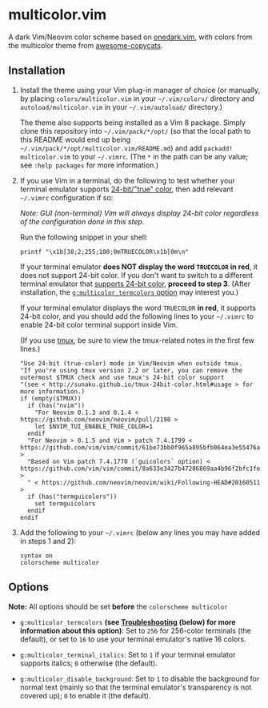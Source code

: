 # multicolor.vim

A dark Vim/Neovim color scheme based on
[onedark.vim](https://github.com/joshdick/onedark.vim), with colors from the
multicolor theme from
[awesome-copycats](https://github.com/lcpz/awesome-copycats).

## Installation

1. Install the theme using your Vim plug-in manager of choice (or manually, by
   placing `colors/multicolor.vim` in your `~/.vim/colors/` directory and
   `autoload/multicolor.vim` in your `~/.vim/autoload/` directory.)

   The theme also supports being installed as a Vim 8 package. Simply clone this
   repository into `~/.vim/pack/*/opt/` (so that the local path to this README
   would end up being `~/.vim/pack/*/opt/multicolor.vim/README.md`) and add
   `packadd! multicolor.vim` to your `~/.vimrc`. (The `*` in the path can be any
   value; see `:help packages` for more information.)

2. If you use Vim in a terminal, do the following to test whether your terminal
   emulator supports [24-bit/"true"
   color](https://gist.github.com/XVilka/8346728), then add relevant `~/.vimrc`
   configuration if so:

   _Note: GUI (non-terminal) Vim will always display 24-bit color regardless of
   the configuration done in this step._

   Run the following snippet in your shell:

   ```shell
   printf "\x1b[38;2;255;100;0mTRUECOLOR\x1b[0m\n"
   ```

   If your terminal emulator **does NOT display the word `TRUECOLOR` in red**,
   it does not support 24-bit color. If you don't want to switch to a different
   terminal emulator that [supports 24-bit
   color](https://gist.github.com/XVilka/8346728), **proceed to step 3**. (After
   installation, the [`g:multicolor_termcolors` option](#options) may interest
   you.)

   If your terminal emulator displays the word `TRUECOLOR` **in red**, it
   supports 24-bit color, and you should add the following lines to your
   `~/.vimrc` to enable 24-bit color terminal support inside Vim.

   (If you use [tmux](https://tmux.github.io/), be sure to view the tmux-related
   notes in the first few lines.)

   ```vim
   "Use 24-bit (true-color) mode in Vim/Neovim when outside tmux.
   "If you're using tmux version 2.2 or later, you can remove the outermost $TMUX check and use tmux's 24-bit color support
   "(see < http://sunaku.github.io/tmux-24bit-color.html#usage > for more information.)
   if (empty($TMUX))
     if (has("nvim"))
       "For Neovim 0.1.3 and 0.1.4 < https://github.com/neovim/neovim/pull/2198 >
       let $NVIM_TUI_ENABLE_TRUE_COLOR=1
     endif
     "For Neovim > 0.1.5 and Vim > patch 7.4.1799 < https://github.com/vim/vim/commit/61be73bb0f965a895bfb064ea3e55476ac175162 >
     "Based on Vim patch 7.4.1770 (`guicolors` option) < https://github.com/vim/vim/commit/8a633e3427b47286869aa4b96f2bfc1fe65b25cd >
     " < https://github.com/neovim/neovim/wiki/Following-HEAD#20160511 >
     if (has("termguicolors"))
       set termguicolors
     endif
   endif
   ```

3. Add the following to your `~/.vimrc` (below any lines you may have added in
   steps 1 and 2):

   ```vim
   syntax on
   colorscheme multicolor
   ```

## Options

**Note:** All options should be set **before** the `colorscheme multicolor`

* `g:multicolor_termcolors` **(see [Troubleshooting](#troubleshooting) (below)
  for more information about this option)**: Set to `256` for 256-color
  terminals (the default), or set to `16` to use your terminal emulator's native
  16 colors.

* `g:multicolor_terminal_italics`: Set to `1` if your terminal emulator supports
  italics; `0` otherwise (the default).

* `g:multicolor_disable_background`: Set to `1` to disable the background for
  normal text (mainly so that the terminal emulator's transparency is not
  covered up); `0` to enable it (the default).

